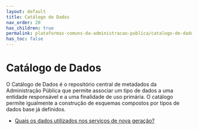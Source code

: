 ```yaml
---
layout: default
title: Catálogo de Dados
nav_order: 20
has_children: true
permalink: plataformas-comuns-da-administracao-publica/catalogo-de-dados
has_toc: false
---
```


# Catálogo de Dados

O Catálogo de Dados é o repositório central de metadados da Administração Pública que permite associar um tipo de dados a uma entidade responsável e a uma finalidade de uso primária. O catálogo permite igualmente a construção de esquemas compostos por tipos de dados base já definidos.

- [Quais os dados utilizados nos serviços de nova geração?](/GuiasMosaico/plataformas-comuns-da-administracao-publica/quais-os-dados-utilizados-nos-servicos-de-nova-geracao.html)

